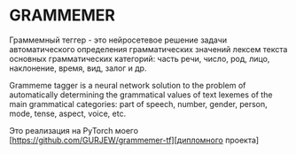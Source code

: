 # GRAMMEMER

Граммемный теггер - это нейросетевое решение задачи автоматического определения грамматических значений лексем текста основных грамматических категорий: часть речи, число, род, лицо, наклонение, время, вид, залог и др.

Grammeme tagger is a neural network solution to the problem of automatically determining the grammatical values of text lexemes of the main grammatical categories: part of speech, number, gender, person, mode, tense, aspect, voice, etc.

Это реализация на PyTorch моего [https://github.com/GURJEW/grammemer-tf][дипломного проекта]
